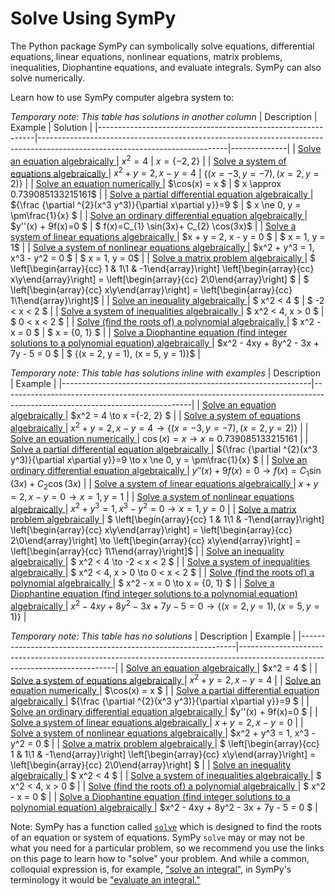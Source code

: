 # Solve Using SymPy

The Python package SymPy can symbolically solve equations, differential equations, 
linear equations, nonlinear equations, matrix problems, inequalities, 
Diophantine equations, and evaluate integrals. SymPy can also solve numerically.

Learn how to use SymPy computer algebra system to:

_Temporary note: This table has solutions in another column_
| Description                                                  | Example                                                                                                                     | Solution |
|--------------------------------------------------------------|-----------------------------------------------------------------------------------------------------------------------------|--------------|
| [ Solve an equation algebraically ](http://docs.sympy.org)                        | $x^2 = 4$ | $x =\{-2,2\}$                                                                                                |
| [ Solve a system of equations algebraically ](http://docs.sympy.org)              | $x^2 + y = 2, x - y = 4$ | $\{(x = -3, y = -7), (x = 2, y = 2)\}$                                                                                        |
| [ Solve an equation numerically ](http://docs.sympy.org)                          | $\cos(x) = x $ | $ x \approx 0.739085133215161$                                                                                           |
| [ Solve a partial differential equation algebraically ](http://docs.sympy.org)    | ${\frac {\partial ^{2}(x^3 y^3)}{\partial x\partial y}}=9 $ | $ x \ne 0, y = \pm\frac{1}{x} $                                                                     |
| [ Solve an ordinary differential equation algebraically  ](http://docs.sympy.org) | $y''(x) + 9f(x)=0 $ | $ f(x)=C_{1} \sin(3x)+ C_{2} \cos(3x)$                                                    |
| [ Solve a system of linear equations algebraically ](http://docs.sympy.org)       | $x + y = 2, x - y = 0 $ | $ x = 1, y = 1$                                                                                           |
| [ Solve a system of nonlinear equations algebraically ](http://docs.sympy.org)    | $x^2 + y^3 = 1, x^3 - y^2 = 0 $ | $ x = 1, y = 0$                                                                                       |
| [ Solve a matrix problem algebraically ](http://docs.sympy.org)                   | $ \left[\begin{array}{cc} 1 & 1\\1 & -1\end{array}\right] \left[\begin{array}{cc} x\\y\end{array}\right] = \left[\begin{array}{cc} 2\\0\end{array}\right] $ | $ \left[\begin{array}{cc} x\\y\end{array}\right] = \left[\begin{array}{cc} 1\\1\end{array}\right]$  |
| [ Solve an inequality algebraically ](http://docs.sympy.org)                      | $ x^2 < 4 $ | $ -2 < x < 2 $                                                                                                        |
| [ Solve a system of inequalities algebraically ](http://docs.sympy.org)           | $ x^2 < 4, x > 0 $ | $ 0 < x < 2 $                                                                                                  |
| [ Solve (find the roots of) a polynomial algebraically ](http://docs.sympy.org)                       | $ x^2 - x = 0 $ | $ x = \{0, 1\} $                                                                                                |
| [ Solve a Diophantine equation (find integer solutions to a polynomial equation) algebraically ](http://docs.sympy.org)             | $x^2 - 4xy + 8y^2 - 3x + 7y - 5 = 0 $ | $ \{(x = 2, y = 1), (x = 5, y = 1)\}$                                                                                  |

_Temporary note: This table has solutions inline with examples_
| Description                                                  | Example                                                                                                                     |
|--------------------------------------------------------------|-----------------------------------------------------------------------------------------------------------------------------|
| [ Solve an equation algebraically ](http://docs.sympy.org)                        | $x^2 = 4 \to x =\{-2, 2\} $                                                                                                |
| [ Solve a system of equations algebraically ](http://docs.sympy.org)              | $x^2 + y = 2, x - y = 4 \to \{(x = -3, y = -7), (x = 2, y = 2)\}$                                                                                        |
| [ Solve an equation numerically ](http://docs.sympy.org)                          | $\cos(x) = x \to x \approx 0.739085133215161$                                                                                           |
| [ Solve a partial differential equation algebraically ](http://docs.sympy.org)    | ${\frac {\partial ^{2}(x^3 y^3)}{\partial x\partial y}}=9 \to x \ne 0, y = \pm\frac{1}{x} $                                                                     |
| [ Solve an ordinary differential equation algebraically  ](http://docs.sympy.org) | $y''(x) + 9f(x)=0 \to f(x)=C_{1} \sin(3x)+ C_{2} \cos(3x)$                                                    |
| [ Solve a system of linear equations algebraically ](http://docs.sympy.org)       | $x + y = 2, x - y = 0 \to x = 1, y = 1$                                                                                           |
| [ Solve a system of nonlinear equations algebraically ](http://docs.sympy.org)    | $x^2 + y^3 = 1, x^3 - y^2 = 0 \to x = 1, y = 0$                                                                                       |
| [ Solve a matrix problem algebraically ](http://docs.sympy.org)                   | $ \left[\begin{array}{cc} 1 & 1\\1 & -1\end{array}\right] \left[\begin{array}{cc} x\\y\end{array}\right] = \left[\begin{array}{cc} 2\\0\end{array}\right] \to \left[\begin{array}{cc} x\\y\end{array}\right] = \left[\begin{array}{cc} 1\\1\end{array}\right]$  |
| [ Solve an inequality algebraically ](http://docs.sympy.org)                      | $ x^2 < 4 \to -2 < x < 2 $                                                                                                        |
| [ Solve a system of inequalities algebraically ](http://docs.sympy.org)           | $ x^2 < 4, x > 0 \to 0 < x < 2 $                                                                                                  |
| [ Solve (find the roots of) a polynomial algebraically ](http://docs.sympy.org)                       | $ x^2 - x = 0 \to x = \{0, 1\} $                                                                                                |
| [ Solve a Diophantine equation (find integer solutions to a polynomial equation) algebraically ](http://docs.sympy.org)             | $x^2 - 4xy + 8y^2 - 3x + 7y - 5 = 0 \to \{(x = 2, y = 1), (x = 5, y = 1)\}$                                                                                  |

_Temporary note: This table has no solutions_
| Description                                                  | Example                                                                                                                     |
|--------------------------------------------------------------|-----------------------------------------------------------------------------------------------------------------------------|
| [ Solve an equation algebraically ](http://docs.sympy.org)                        | $x^2 = 4 $                                                                                                        |
| [ Solve a system of equations algebraically ](http://docs.sympy.org)              | $x^2 + y = 2, x - y = 4$                                                                                               |
| [ Solve an equation numerically ](http://docs.sympy.org)                          | $\cos(x) = x $                                                                                                      |
| [ Solve a partial differential equation algebraically ](http://docs.sympy.org)    | ${\frac {\partial ^{2}(x^3 y^3)}{\partial x\partial y}}=9 $                                                                     |
| [ Solve an ordinary differential equation algebraically  ](http://docs.sympy.org) | $y''(x) + 9f(x)=0 $                                                    |
| [ Solve a system of linear equations algebraically ](http://docs.sympy.org)       | $x + y = 2, x - y = 0$                                                                                            |
| [ Solve a system of nonlinear equations algebraically ](http://docs.sympy.org)    | $x^2 + y^3 = 1, x^3 - y^2 = 0 $                                                                                       |
| [ Solve a matrix problem algebraically ](http://docs.sympy.org)                   | $ \left[\begin{array}{cc} 1 & 1\\1 & -1\end{array}\right] \left[\begin{array}{cc} x\\y\end{array}\right] = \left[\begin{array}{cc} 2\\0\end{array}\right] $ |
| [ Solve an inequality algebraically ](http://docs.sympy.org)                      | $ x^2 < 4 $                                                                                                         |
| [ Solve a system of inequalities algebraically ](http://docs.sympy.org)           | $ x^2 < 4, x > 0 $                                                                                                  |
| [ Solve (find the roots of) a polynomial algebraically ](http://docs.sympy.org)                       | $ x^2 - x = 0 $                                                                                                 |
| [ Solve a Diophantine equation (find integer solutions to a polynomial equation) algebraically ](http://docs.sympy.org)             | $x^2 - 4xy + 8y^2 - 3x + 7y - 5 = 0 $                                                                                  |

Note: SymPy has a function called 
[`solve`](https://docs.sympy.org/dev/modules/solvers/solvers.html?highlight=solve#sympy.solvers.solvers.solve) 
which is designed to find the roots of an equation or system of equations.
SymPy `solve` may or may not be what you need for a particular problem, 
so we recommend you use the links on this page to learn how to "solve" your problem.
And while a common, colloquial expression is, for example, ["solve an integral"](http://docs.sympy.org), 
in SymPy's terminology it would be ["evaluate an integral."](http://docs.sympy.org)
